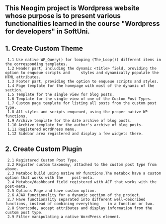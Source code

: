 ## This  Neogim project is Wordpress website whose purpose is to present various functionalities learned in the course "Wordpress for developers" in SoftUni. 
## 1. Create Custom Theme
     1.1 Use native WP_Query() for looping (The_Loop()) different items in the corresponding templates.
     1.2 Header part, including the dynamic <title> field, providing the option to enqueue scripts and     styles and dynamically populate the HTML attributes.
     1.3 Footer part, providing the option to enqueue scripts and styles.
     1.4 Page template for the homepage with most of the dynamic of the section.
     1.5 Template for the single view for blog posts.
     1.6 Template for the single view of one of the Custom Post Types.
     1.7 Custom page template for listing all posts from the custom post type.
     1.8 All styles and scripts enqueued, using the proper native WP functions.
     1.9 Archive template for the date archive of blog posts.
     1.10 Archive template for the author's archive of blog posts.
     1.11 Registered WordPress menu.
     1.12 Sidebar area registered and display a few widgets there.
## 2. Create Custom Plugin
     2.1 Registered Custom Post Type.
     2.2 Register custom taxonomy, attached to the custom post type from above.
     2.3 Metabox build using native WP functions.The metabox have a custom option that works with the    post-meta.
     2.4 Metabox/dashboard field registered with ACF that works with the post-meta.
     2.5 Options Page and have custom option.
     2.6 AJAX functionality for a dynamic section of the project.
     2.7 Have functionality separated into different well-described functions, instead of combining everything    in a function or two.
     2.8 Shortcode, accept attributes and display information from the custom post type.
     2.9 Filter manipulating a native WordPress element.

